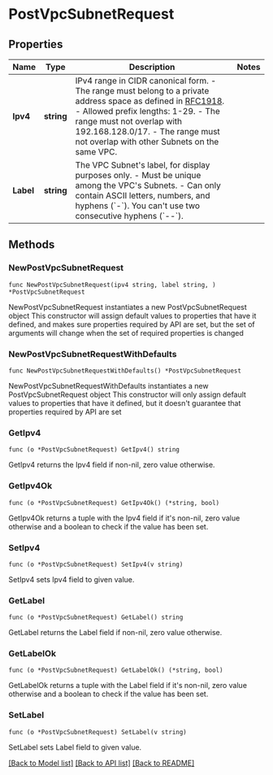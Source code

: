 # PostVpcSubnetRequest

## Properties

Name | Type | Description | Notes
------------ | ------------- | ------------- | -------------
**Ipv4** | **string** | IPv4 range in CIDR canonical form.  - The range must belong to a private address space as defined in [RFC1918](https://datatracker.ietf.org/doc/html/rfc1918). - Allowed prefix lengths: 1-29. - The range must not overlap with 192.168.128.0/17. - The range must not overlap with other Subnets on the same VPC. | 
**Label** | **string** | The VPC Subnet&#39;s label, for display purposes only.  - Must be unique among the VPC&#39;s Subnets. - Can only contain ASCII letters, numbers, and hyphens (&#x60;-&#x60;). You can&#39;t use two consecutive hyphens (&#x60;--&#x60;). | 

## Methods

### NewPostVpcSubnetRequest

`func NewPostVpcSubnetRequest(ipv4 string, label string, ) *PostVpcSubnetRequest`

NewPostVpcSubnetRequest instantiates a new PostVpcSubnetRequest object
This constructor will assign default values to properties that have it defined,
and makes sure properties required by API are set, but the set of arguments
will change when the set of required properties is changed

### NewPostVpcSubnetRequestWithDefaults

`func NewPostVpcSubnetRequestWithDefaults() *PostVpcSubnetRequest`

NewPostVpcSubnetRequestWithDefaults instantiates a new PostVpcSubnetRequest object
This constructor will only assign default values to properties that have it defined,
but it doesn't guarantee that properties required by API are set

### GetIpv4

`func (o *PostVpcSubnetRequest) GetIpv4() string`

GetIpv4 returns the Ipv4 field if non-nil, zero value otherwise.

### GetIpv4Ok

`func (o *PostVpcSubnetRequest) GetIpv4Ok() (*string, bool)`

GetIpv4Ok returns a tuple with the Ipv4 field if it's non-nil, zero value otherwise
and a boolean to check if the value has been set.

### SetIpv4

`func (o *PostVpcSubnetRequest) SetIpv4(v string)`

SetIpv4 sets Ipv4 field to given value.


### GetLabel

`func (o *PostVpcSubnetRequest) GetLabel() string`

GetLabel returns the Label field if non-nil, zero value otherwise.

### GetLabelOk

`func (o *PostVpcSubnetRequest) GetLabelOk() (*string, bool)`

GetLabelOk returns a tuple with the Label field if it's non-nil, zero value otherwise
and a boolean to check if the value has been set.

### SetLabel

`func (o *PostVpcSubnetRequest) SetLabel(v string)`

SetLabel sets Label field to given value.



[[Back to Model list]](../README.md#documentation-for-models) [[Back to API list]](../README.md#documentation-for-api-endpoints) [[Back to README]](../README.md)


